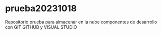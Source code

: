 # prueba20231018
Repositorio prueba para almacenar en la nube componentes de desarrollo con GIT GITHUB y VISUAL STUDIO
